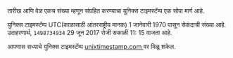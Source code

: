 तारीख आणि वेळ एकच संख्या म्हणून संग्रहित करण्याचा युनिक्स टाइमस्टॅम्प एक सोपा मार्ग आहे.

युनिक्स टाइमस्टॅम्प UTC(काळासाठी आंतरराष्ट्रीय मानक) 1 जानेवारी 1970 पासून सेकंदाची संख्या आहे. उदाहरणार्थ, `1498734934` 29 जून 2017 रोजी सकाळी 11: 15 वाजता आहे.

आपणास सध्याचे युनिक्स टाइमस्टॅम्प [ unixtimestamp.com ](http://www.unixtimestamp.com/) वर मिळू शकेल.